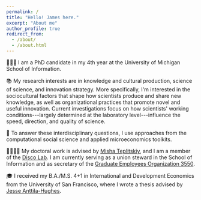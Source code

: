 ```yaml
---
permalink: /
title: "Hello! James here."
excerpt: "About me"
author_profile: true
redirect_from: 
  - /about/
  - /about.html
---
```


👨🏻‍💻 I am a PhD candidate in my 4th year at the University of Michigan School of Information. 

📚 My research interests are in knowledge and cultural production, science of science, and innovation strategy. More specifically, I'm interested in the sociocultural factors that shape how scientists produce and share new knowledge, as well as organizational practices that promote novel and useful innovation. Current investigations focus on how scientists' working conditions---largely determined at the laboratory level---influence the speed, direction, and quality of science.

🔬 To answer these interdisciplinary questions, I use approaches from the computational social science and applied microeconomics toolkits.

🫱🏽‍🫲🏼 My doctoral work is advised by [Misha Teplitskiy](https://sites.google.com/view/teplitskiy), and I am a member of the [Disco Lab](https://www.science-of-science.com/discoverylab). I am currently serving as a union steward in the School of Information and as secretary of the [Graduate Employees Organization 3550](https://www.geo3550.org/). 

🎓 I received my B.A./M.S. 4+1 in International and Development Economics from the University of San Francisco, where I wrote a thesis advised by [Jesse Anttila-Hughes](https://sites.google.com/site/jesseanttilahughes/).
